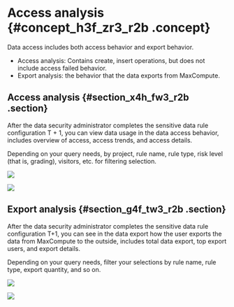 # Access analysis {#concept_h3f_zr3_r2b .concept}

Data access includes both access behavior and export behavior.

-   Access analysis: Contains create, insert operations, but does not include access failed behavior.
-   Export analysis: the behavior that the data exports from MaxCompute.

## Access analysis {#section_x4h_fw3_r2b .section}

After the data security administrator completes the sensitive data rule configuration T + 1, you can view data usage in the data access behavior, includes overview of access, access trends, and access details.

Depending on your query needs, by project, rule name, rule type, risk level \(that is, grading\), visitors, etc. for filtering selection.

![](http://static-aliyun-doc.oss-cn-hangzhou.aliyuncs.com/assets/img/17057/15390832478862_en-US.png)

![](http://static-aliyun-doc.oss-cn-hangzhou.aliyuncs.com/assets/img/17057/15390832478863_en-US.png)

## Export analysis {#section_g4f_tw3_r2b .section}

After the data security administrator completes the sensitive data rule configuration T+1, you can see in the data export how the user exports the data from MaxCompute to the outside, includes total data export, top export users, and export details.

Depending on your query needs, filter your selections by rule name, rule type, export quantity, and so on.

![](http://static-aliyun-doc.oss-cn-hangzhou.aliyuncs.com/assets/img/17057/15390832478866_en-US.png)

![](http://static-aliyun-doc.oss-cn-hangzhou.aliyuncs.com/assets/img/17057/15390832478867_en-US.png)

